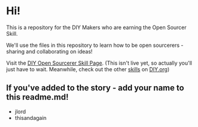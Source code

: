 # Hi! 
This is a repository for the DIY Makers who are earning the Open Sourcer Skill.

We'll use the files in this repository to learn how to be open sourcerers - sharing and collaborating on ideas! 

Visit the [DIY Open Sourcerer Skill Page](http://www.diy.org/skills/OpenSourcerer).
(This isn't live yet, so actually you'll just have to wait. Meanwhile, check out the other [skills](http://www.diy.org/skills) on [DIY.org](http://www.diy.org))

## If you've added to the story - add your name to this readme.md!

* jlord
* thisandagain
